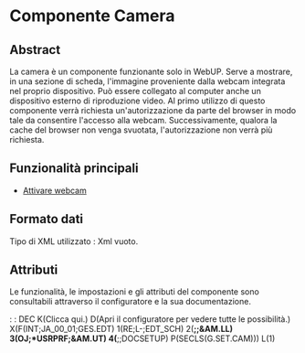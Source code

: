 # Componente Camera

## Abstract
La camera è un componente funzionante solo in WebUP.
Serve a mostrare, in una sezione di scheda, l'immagine proveniente dalla webcam integrata nel proprio dispositivo.
Può essere collegato al computer anche un dispositivo esterno di riproduzione video.
Al primo utilizzo di questo componente verrà richiesta un'autorizzazione da parte del browser in modo tale da consentire l'accesso alla webcam.
Successivamente, qualora la cache del browser non venga svuotata, l'autorizzazione non verrà più richiesta.

## Funzionalità principali
- [Attivare webcam](Sorgenti/DOC/TA/B£AMO/LOCCAM_F01)

## Formato dati
Tipo di XML utilizzato :  Xml vuoto.

## Attributi
Le funzionalità, le impostazioni e gli attributi del componente sono consultabili attraverso il configuratore e la sua documentazione.

 :  : DEC K(Clicca qui.) D(Apri il configuratore per vedere tutte le possibilità.) X(F(INT;JA_00_01;GES.EDT) 1(RE;L-;EDT_SCH) 2(**;;&AM.LL) 3(OJ;*USRPRF;&AM.UT) 4(**;;DOCSETUP) P(SECLS(G.SET.CAM))) L(1)

